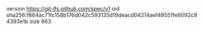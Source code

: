 version https://git-lfs.github.com/spec/v1
oid sha256:f864ac71fc158b176d042c593135d19deacd04214aef49551fe6092c94393e1b
size 663
